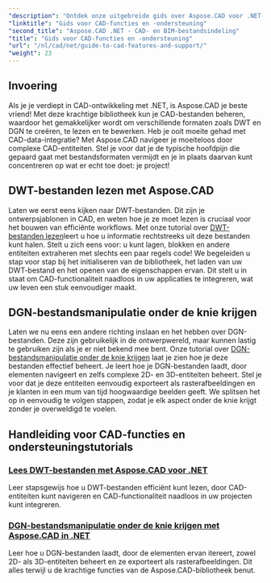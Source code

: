 ```yaml
---
"description": "Ontdek onze uitgebreide gids over Aspose.CAD voor .NET-zelfstudies, perfect voor ontwikkelaars die hun software willen uitbreiden met CAD-functies."
"linktitle": "Gids voor CAD-functies en -ondersteuning"
"second_title": "Aspose.CAD .NET - CAD- en BIM-bestandsindeling"
"title": "Gids voor CAD-functies en -ondersteuning"
"url": "/nl/cad/net/guide-to-cad-features-and-support/"
"weight": 23
---
```


## Invoering

Als je je verdiept in CAD-ontwikkeling met .NET, is Aspose.CAD je beste vriend! Met deze krachtige bibliotheek kun je CAD-bestanden beheren, waardoor het gemakkelijker wordt om verschillende formaten zoals DWT en DGN te creëren, te lezen en te bewerken. Heb je ooit moeite gehad met CAD-data-integratie? Met Aspose.CAD navigeer je moeiteloos door complexe CAD-entiteiten. Stel je voor dat je de typische hoofdpijn die gepaard gaat met bestandsformaten vermijdt en je in plaats daarvan kunt concentreren op wat er echt toe doet: je project!

## DWT-bestanden lezen met Aspose.CAD

Laten we eerst eens kijken naar DWT-bestanden. Dit zijn je ontwerpsjablonen in CAD, en weten hoe je ze moet lezen is cruciaal voor het bouwen van efficiënte workflows. Met onze tutorial over [DWT-bestanden lezen](./read-dwt-files/)leert u hoe u informatie rechtstreeks uit deze bestanden kunt halen. Stelt u zich eens voor: u kunt lagen, blokken en andere entiteiten extraheren met slechts een paar regels code! We begeleiden u stap voor stap bij het initialiseren van de bibliotheek, het laden van uw DWT-bestand en het openen van de eigenschappen ervan. Dit stelt u in staat om CAD-functionaliteit naadloos in uw applicaties te integreren, wat uw leven een stuk eenvoudiger maakt.

## DGN-bestandsmanipulatie onder de knie krijgen

Laten we nu eens een andere richting inslaan en het hebben over DGN-bestanden. Deze zijn gebruikelijk in de ontwerpwereld, maar kunnen lastig te gebruiken zijn als je er niet bekend mee bent. Onze tutorial over [DGN-bestandsmanipulatie onder de knie krijgen](./mastering-dgn-file-manipulation/) laat je zien hoe je deze bestanden effectief beheert. Je leert hoe je DGN-bestanden laadt, door elementen navigeert en zelfs complexe 2D- en 3D-entiteiten beheert. Stel je voor dat je deze entiteiten eenvoudig exporteert als rasterafbeeldingen en je klanten in een mum van tijd hoogwaardige beelden geeft. We splitsen het op in eenvoudig te volgen stappen, zodat je elk aspect onder de knie krijgt zonder je overweldigd te voelen.

## Handleiding voor CAD-functies en ondersteuningstutorials
### [Lees DWT-bestanden met Aspose.CAD voor .NET](./read-dwt-files/)
Leer stapsgewijs hoe u DWT-bestanden efficiënt kunt lezen, door CAD-entiteiten kunt navigeren en CAD-functionaliteit naadloos in uw projecten kunt integreren.
### [DGN-bestandsmanipulatie onder de knie krijgen met Aspose.CAD in .NET](./mastering-dgn-file-manipulation/)
Leer hoe u DGN-bestanden laadt, door de elementen ervan itereert, zowel 2D- als 3D-entiteiten beheert en ze exporteert als rasterafbeeldingen. Dit alles terwijl u de krachtige functies van de Aspose.CAD-bibliotheek benut.